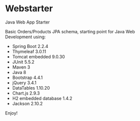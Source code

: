 # Webstarter
Java Web App Starter

Basic Orders/Products JPA schema, starting point for Java Web Development using:

- Spring Boot 2.2.4
- Thymeleaf 3.0.11
- Tomcat embedded 9.0.30
- JUnit 5.5.2
- Maven 3
- Java 8
- Bootstrap 4.4.1
- jQuery 3.4.1
- DataTables 1.10.20
- Chart.js 2.9.3
- H2 embedded database 1.4.2
- Jackson 2.10.2

Enjoy!
 
